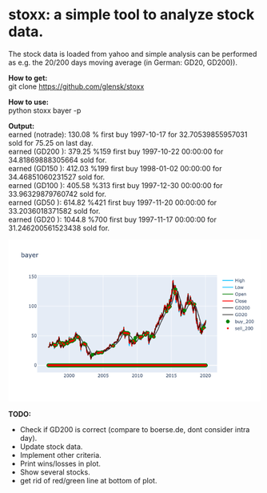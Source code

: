 # stoxx: a simple tool to analyze stock data. 

The stock data is loaded from yahoo and simple analysis can be performed as e.g. the 20/200 days moving average (in German: GD20, GD200)).

__How to get:__  
git clone https://github.com/glensk/stoxx

__How to use:__  
python stoxx bayer -p

__Output:__  
earned (notrade): 130.08 % first buy 1997-10-17 for 32.70539855957031 sold for 75.25 on last day.  
earned (GD200  ): 379.25 %159 first buy 1997-10-22 00:00:00 for 34.81869888305664 sold for.  
earned (GD150  ): 412.03 %199 first buy 1998-01-02 00:00:00 for 34.46851060231527 sold for.  
earned (GD100  ): 405.58 %313 first buy 1997-12-30 00:00:00 for 33.96329879760742 sold for.  
earned (GD50   ): 614.82 %421 first buy 1997-11-20 00:00:00 for 33.2036018371582 sold for.  
earned (GD20   ): 1044.8 %700 first buy 1997-11-17 00:00:00 for 31.246200561523438 sold for.  

![picture alt](/images/bayer_GD200.png "Bayer chart")

__TODO:__  
 * Check if GD200 is correct (compare to boerse.de, dont consider intra day).
 * Update stock data.
 * Implement other criteria.
 * Print wins/losses in plot. 
 * Show several stocks.
 * get rid of red/green line at bottom of plot.
